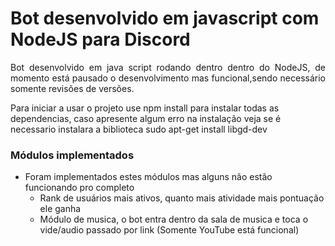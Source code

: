 <h1>Bot desenvolvido em javascript com NodeJS para Discord</h1>

<p align="justify">Bot desenvolvido em java script rodando dentro dentro do NodeJS, de momento está pausado o desenvolvimento mas funcional,sendo necessário somente revisões de versões.</p>

<p>Para iniciar a usar o projeto use npm install para instalar todas as dependencias, caso apresente algum erro na instalação veja se é necessario instalara a biblioteca sudo apt-get install libgd-dev</p>

### Módulos implementados
- Foram implementados estes módulos mas alguns não estão funcionando pro completo
    - Rank de usuários mais ativos, quanto mais atividade mais pontuação ele ganha
    - Módulo de musica, o bot entra dentro da sala de musica e toca o vide/audio passado por link (Somente YouTube está funcional)
    
